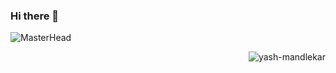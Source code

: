 ### Hi there 👋

![MasterHead](https://images.unsplash.com/photo-1484417894907-623942c8ee29?ixlib=rb-4.0.3&ixid=MnwxMjA3fDB8MHxwaG90by1wYWdlfHx8fGVufDB8fHx8&auto=format&fit=crop&w=1632&q=80)

<p><img align="right" src="https://streak-stats.demolab.com?user=lokesh-5050" alt="yash-mandlekar" /></p>


